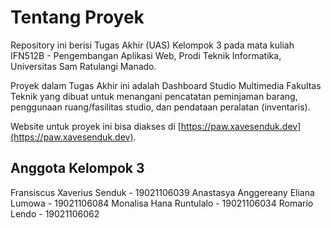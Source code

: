 # Tentang Proyek

Repository ini berisi Tugas Akhir (UAS) Kelompok 3 pada mata kuliah IFN512B - Pengembangan Aplikasi Web, Prodi Teknik Informatika, Universitas Sam Ratulangi Manado.

Proyek dalam Tugas Akhir ini adalah Dashboard Studio Multimedia Fakultas Teknik yang dibuat untuk menangani pencatatan peminjaman barang, penggunaan ruang/fasilitas studio, dan pendataan peralatan (inventaris).

Website untuk proyek ini bisa diakses di [https://paw.xavesenduk.dev](https://paw.xavesenduk.dev).

## Anggota Kelompok 3

Fransiscus Xaverius Senduk - 19021106039
Anastasya Anggereany Eliana Lumowa - 19021106084
Monalisa Hana Runtulalo - 19021106034
Romario Lendo - 19021106062

